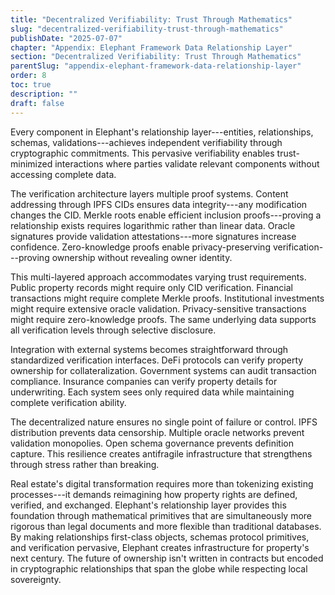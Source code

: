 ```yaml
---
title: "Decentralized Verifiability: Trust Through Mathematics"
slug: "decentralized-verifiability-trust-through-mathematics"
publishDate: "2025-07-07"
chapter: "Appendix: Elephant Framework Data Relationship Layer"
section: "Decentralized Verifiability: Trust Through Mathematics"
parentSlug: "appendix-elephant-framework-data-relationship-layer"
order: 8
toc: true
description: ""
draft: false
---
```


Every component in Elephant's relationship layer---entities, relationships, schemas, validations---achieves independent
verifiability through cryptographic commitments. This pervasive verifiability enables trust-minimized interactions where
parties validate relevant components without accessing complete data.

The verification architecture layers multiple proof systems. Content addressing through IPFS CIDs ensures data
integrity---any modification changes the CID. Merkle roots enable efficient inclusion proofs---proving a relationship
exists requires logarithmic rather than linear data. Oracle signatures provide validation attestations---more signatures
increase confidence. Zero-knowledge proofs enable privacy-preserving verification---proving ownership without revealing
owner identity.

This multi-layered approach accommodates varying trust requirements. Public property records might require only CID
verification. Financial transactions might require complete Merkle proofs. Institutional investments might require
extensive oracle validation. Privacy-sensitive transactions might require zero-knowledge proofs. The same underlying
data supports all verification levels through selective disclosure.

Integration with external systems becomes straightforward through standardized verification interfaces. DeFi protocols
can verify property ownership for collateralization. Government systems can audit transaction compliance. Insurance
companies can verify property details for underwriting. Each system sees only required data while maintaining complete
verification ability.

The decentralized nature ensures no single point of failure or control. IPFS distribution prevents data censorship.
Multiple oracle networks prevent validation monopolies. Open schema governance prevents definition capture. This
resilience creates antifragile infrastructure that strengthens through stress rather than breaking.

Real estate's digital transformation requires more than tokenizing existing processes---it demands reimagining how
property rights are defined, verified, and exchanged. Elephant's relationship layer provides this foundation through
mathematical primitives that are simultaneously more rigorous than legal documents and more flexible than traditional
databases. By making relationships first-class objects, schemas protocol primitives, and verification pervasive,
Elephant creates infrastructure for property's next century. The future of ownership isn't written in contracts but
encoded in cryptographic relationships that span the globe while respecting local sovereignty.
